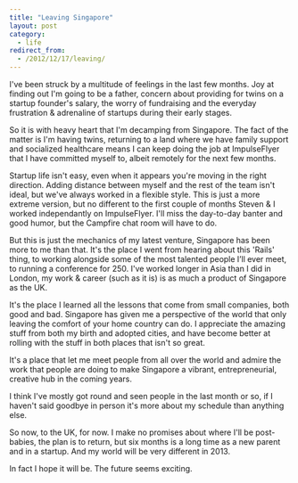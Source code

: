 ```yaml
---
title: "Leaving Singapore"
layout: post
category:
  - life
redirect_from:
  - /2012/12/17/leaving/
---
```


I've been struck by a multitude of feelings in the last few months. Joy at finding out I'm going to be a father, concern about providing for twins on a startup founder's salary, the worry of fundraising and the everyday frustration & adrenaline of startups during their early stages.

So it is with heavy heart that I'm decamping from Singapore. The fact of the matter is I'm having twins, returning to a land where we have family support and socialized healthcare means I can keep doing the job at ImpulseFlyer that I have committed myself to, albeit remotely for the next few months.

Startup life isn't easy, even when it appears you're moving in the right direction. Adding distance between myself and the rest of the team isn't ideal, but we've always worked in a flexible style. This is just a more extreme version, but no different to the first couple of months Steven & I worked independantly on ImpulseFlyer. I'll miss the day-to-day banter and good humor, but the Campfire chat room will have to do.

But this is just the mechanics of my latest venture, Singapore has been more to me than that. It's the place I went from hearing about this 'Rails' thing, to working alongside some of the most talented people I’ll ever meet, to running a conference for 250. I've worked longer in Asia than I did in London, my work & career (such as it is) is as much a product of Singapore as the UK.

It's the place I learned all the lessons that come from small companies, both good and bad. Singapore has given me a perspective of the world that only leaving the comfort of your home country can do. I appreciate the amazing stuff from both my birth and adopted cities, and have become better at rolling with the stuff in both places that isn't so great.

It's a place that let me meet people from all over the world and admire the work that people are doing to make Singapore a vibrant, entrepreneurial, creative hub in the coming years.

I think I've mostly got round and seen people in the last month or so, if I haven't said goodbye in person it's more about my schedule than anything else.

So now, to the UK, for now. I make no promises about where I'll be post-babies, the plan is to return, but six months is a long time as a new parent and in a startup. And my world will be very different in 2013.

In fact I hope it will be. The future seems exciting.
